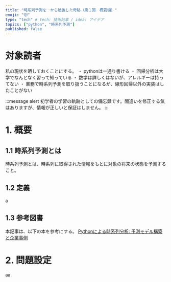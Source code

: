```yaml
---
title: "時系列予測を一から勉強した奇跡（第１回　概要編）"
emoji: "😽"
type: "tech" # tech: 技術記事 / idea: アイデア
topics: ["python", "時系列予測"]
published: false
---
```


# 対象読者
私の現状を晒しておくことにする。
 ・ pythonは一通り書ける
 ・ 回帰分析は大学でなんとなく習って知っている
 ・ 数学は詳しくはないが、アレルギーは持ってない
 ・ 業務で時系列予測を取り扱うことになるが、線形回帰以外の実装はしたことがない

:::message alert
初学者の学習の軌跡としての備忘録です。間違いを修正する気はありますが、情報が正しいと保証はしません。
:::

# 1. 概要
## 1.1 時系列予測とは
 時系列予測とは、時系列に取得された情報をもとに対象の将来の状態を予測すること。

## 1.2 定義
  a

## 1.3 参考図書
本記事は、以下の本を参考にする。
[Pythonによる時系列分析: 予測モデル構築と企業事例](https://www.amazon.co.jp/Python%E3%81%AB%E3%82%88%E3%82%8B%E6%99%82%E7%B3%BB%E5%88%97%E5%88%86%E6%9E%90-%E4%BA%88%E6%B8%AC%E3%83%A2%E3%83%87%E3%83%AB%E6%A7%8B%E7%AF%89%E3%81%A8%E4%BC%81%E6%A5%AD%E4%BA%8B%E4%BE%8B-%E9%AB%99%E6%A9%8B-%E5%A8%81%E7%9F%A5%E9%83%8E/dp/4274230619/ref=sr_1_5)


# 2. 問題設定
 
 aa